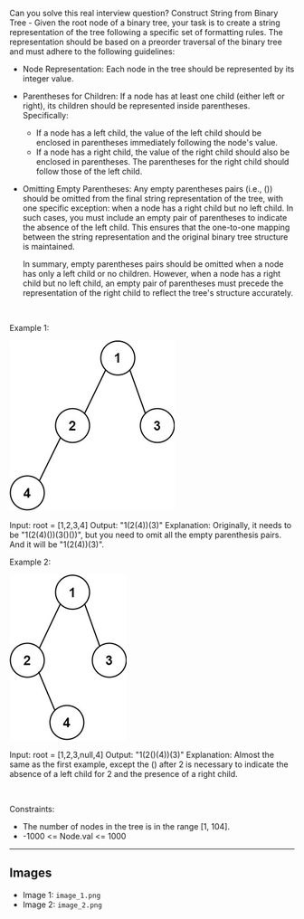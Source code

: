 Can you solve this real interview question? Construct String from Binary Tree - Given the root node of a binary tree, your task is to create a string representation of the tree following a specific set of formatting rules. The representation should be based on a preorder traversal of the binary tree and must adhere to the following guidelines:

 * Node Representation: Each node in the tree should be represented by its integer value.

 * Parentheses for Children: If a node has at least one child (either left or right), its children should be represented inside parentheses. Specifically:
   
   * If a node has a left child, the value of the left child should be enclosed in parentheses immediately following the node's value.
   * If a node has a right child, the value of the right child should also be enclosed in parentheses. The parentheses for the right child should follow those of the left child.

 * Omitting Empty Parentheses: Any empty parentheses pairs (i.e., ()) should be omitted from the final string representation of the tree, with one specific exception: when a node has a right child but no left child. In such cases, you must include an empty pair of parentheses to indicate the absence of the left child. This ensures that the one-to-one mapping between the string representation and the original binary tree structure is maintained.
   
   In summary, empty parentheses pairs should be omitted when a node has only a left child or no children. However, when a node has a right child but no left child, an empty pair of parentheses must precede the representation of the right child to reflect the tree's structure accurately.

 

Example 1:

![Example 1](./image_1.png)


Input: root = [1,2,3,4]
Output: "1(2(4))(3)"
Explanation: Originally, it needs to be "1(2(4)())(3()())", but you need to omit all the empty parenthesis pairs. And it will be "1(2(4))(3)".


Example 2:

![Example 2](./image_2.png)


Input: root = [1,2,3,null,4]
Output: "1(2()(4))(3)"
Explanation: Almost the same as the first example, except the () after 2 is necessary to indicate the absence of a left child for 2 and the presence of a right child.


 

Constraints:

 * The number of nodes in the tree is in the range [1, 104].
 * -1000 <= Node.val <= 1000

---

## Images

- Image 1: `image_1.png`
- Image 2: `image_2.png`
